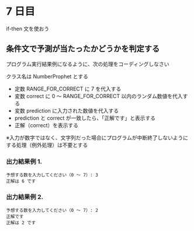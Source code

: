 # 7 日目

if-then 文を使おう

## 条件文で予測が当たったかどうかを判定する

プログラム実行結果例になるように、次の処理をコーディングしなさい

クラス名は NumberProphet とする

- 定数 RANGE_FOR_CORRECT に 7 を代入する
- 変数 correct に 0 ～ RANGE_FOR_CORRECT 以内のランダム数値を代入する
- 変数 prediction に入力された数値を代入する
- prediction と correct が一致したら、「正解です」と表示する
- 正解（correct）を表示する

※入力が数字ではなく、文字列だった場合にプログラムが中断終了しないようにする処理（例外処理）は不要とする

### 出力結果例 1.

```
予想する数を入力してください（0 ～ 7）: 3
正解は 6 です
```

### 出力結果例 2.

```
予想する数を入力してください（0 ～ 7）: 2
正解です
正解は 2 です
```
